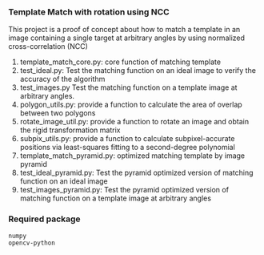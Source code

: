 ### Template Match with rotation using NCC
This project is a proof of concept about how to match a template in an image containing a single target at arbitrary angles by using normalized cross-correlation (NCC) 
1. template_match_core.py: core function of matching template
2. test_ideal.py: Test the matching function on an ideal image to verify the accuracy of the algorithm
3. test_images.py Test the matching function on a template image at arbitrary angles.
4. polygon_utils.py: provide a function to calculate the area of overlap between two polygons 
5. rotate_image_util.py: provide a function to rotate an image and obtain the rigid transformation matrix 
6. subpix_utils.py: provide a function to calculate subpixel-accurate positions via least-squares fitting to a second-degree polynomial 
7. template_match_pyramid.py: optimized matching template by image pyramid 
8. test_ideal_pyramid.py: Test the pyramid optimized version of matching function on an ideal image
9. test_images_pyramid.py: Test the pyramid optimized version of matching function on a template image at arbitrary angles

### Required package
```
numpy
opencv-python
```
